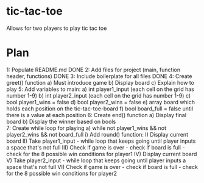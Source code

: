 # tic-tac-toe
Allows for two players to play tic tac toe

# Plan
1: Populate README.md DONE
2: Add files for project (main, function header, functions) DONE
3: Include boilerplate for all files DONE
4: Create greet() function
    a) Must introduce game
    b) Display board
    c) Explain how to play
5: Add variables to main:
    a) int player1_input (each cell on the grid has number 1-9)
    b) int player2_input (each cell on the grid has number 1-9)
    c) bool player1_wins = false
    d) bool player2_wins = false
    e) array board which holds each position on the tic-tac-toe-board
    f) bool board_full = false until there is a value at each position
6: Create end() function
    a) Display final board
    b) Display the winner based on bools  
7: Create while loop for playing
    a) while not player1_wins && not player2_wins && not board_full
        i) Add round() function:
            I) Display current board
            II) Take player1_input
                - while loop that keeps going until player inputs a space that's not full
            III) Check if game is over
                - check if board is full
                - check for the 8 possible win conditions for player1
            IV) Display current board
            V) Take player2_input
                - while loop that keeps going until player inputs a space that's not full
            VI) Check if game is over
                - check if board is full
                - check for the 8 possible win conditions for player2